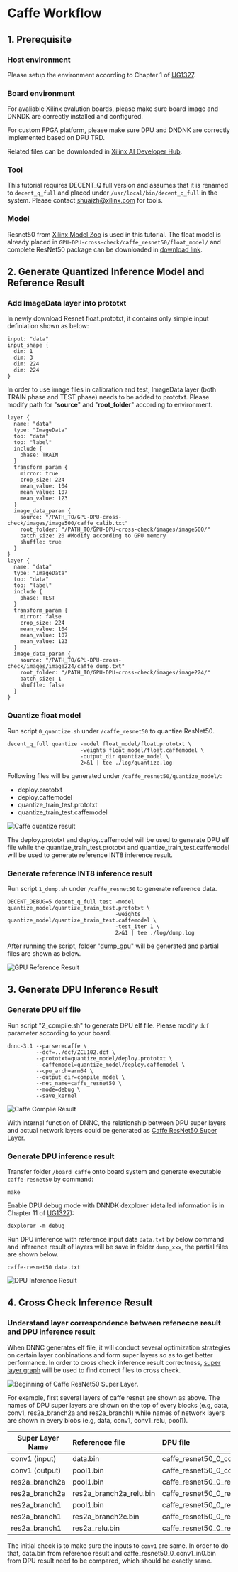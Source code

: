 # Caffe Workflow 

## 1. Prerequisite 
### Host environment 

Please setup the environment according to Chapter 1 of [UG1327](https://www.xilinx.com/support/documentation/sw_manuals/ai_inference/v1_6/ug1327-dnndk-user-guide.pdf).

### Board environment

For avaliable Xilinx evalution boards, please make sure board image and DNNDK are correctly installed and configured.

For custom FPGA platform, please make sure DPU and DNDNK are correctly implemented based on DPU TRD. 

Related files can be downloaded in [Xilinx AI Developer Hub](https://www.xilinx.com/products/design-tools/ai-inference/ai-developer-hub.html#edge).

### Tool

This tutorial requires DECENT_Q full version and assumes that it is renamed to `decent_q_full` and placed under `/usr/local/bin/decent_q_full` in the system. Please contact shuaizh@xilinx.com for tools. 

### Model

Resnet50 from [Xilinx Model Zoo](https://github.com/Xilinx/AI-Model-Zoo) is used in this tutorial. The float model is already placed in `GPU-DPU-cross-check/caffe_resnet50/float_model/` and complete ResNet50 package can be downloaded in [download link](https://www.xilinx.com/bin/public/openDownload?filename=resnet50_20190528.zip).

## 2. Generate Quantized Inference Model and Reference Result

### Add ImageData layer into prototxt

In newly download Resnet float.prototxt, it contains only simple input definiation shown as below: 
```
input: "data"
input_shape {
  dim: 1
  dim: 3 
  dim: 224
  dim: 224
}
```

In order to use image files in calibration and test, ImageData layer (both TRAIN phase and TEST phase) needs to be added to prototxt. Please modify path for "**source**" and "**root_folder**" according to environment. 
```
layer {
  name: "data"
  type: "ImageData"
  top: "data"
  top: "label"
  include {
    phase: TRAIN
  }
  transform_param {
    mirror: true
    crop_size: 224
    mean_value: 104
    mean_value: 107
    mean_value: 123
  }
  image_data_param {
    source: "/PATH_TO/GPU-DPU-cross-check/images/image500/caffe_calib.txt"
    root_folder: "/PATH_TO/GPU-DPU-cross-check/images/image500/"
    batch_size: 20 #Modify according to GPU memory
    shuffle: true
  }
}
layer {
  name: "data"
  type: "ImageData"
  top: "data"
  top: "label"
  include {
    phase: TEST
  }
  transform_param {
    mirror: false
    crop_size: 224
    mean_value: 104
    mean_value: 107
    mean_value: 123
  }
  image_data_param {
    source: "/PATH_TO/GPU-DPU-cross-check/images/image224/caffe_dump.txt"
    root_folder: "/PATH_TO/GPU-DPU-cross-check/images/image224/"
    batch_size: 1
    shuffle: false 
  }
}
```

### Quantize float model

Run script `0_quantize.sh` under `/caffe_resnet50` to quantize ResNet50.
```
decent_q_full quantize -model float_model/float.prototxt \
                       -weights float_model/float.caffemodel \
                       -output_dir quantize_model \
                       2>&1 | tee ./log/quantize.log 
```


Following files will be generated under `/caffe_resnet50/quantize_model/`: 
+ deploy.prototxt
+ deploy.caffemodel
+ quantize_train_test.prototxt
+ quantize_train_test.caffemodel

![Caffe quantize result](https://github.com/shua1zhang/GPU-DPU-cross-check/blob/master/doc/pic/caffe_quantize.PNG)

The deploy.prototxt and deploy.caffemodel will be used to generate DPU elf file while the quantize_train_test.prototxt and quantize_train_test.caffemodel will be used to generate reference INT8 inference result. 

### Generate reference INT8 inference result
Run script `1_dump.sh` under `/caffe_resnet50` to generate reference data.
```
DECENT_DEBUG=5 decent_q_full test -model quantize_model/quantize_train_test.prototxt \
                                  -weights quantize_model/quantize_train_test.caffemodel \
                                  -test_iter 1 \
                                  2>&1 | tee ./log/dump.log
```
After running the script, folder "dump_gpu" will be generated and partial files are shown as below.

![GPU Reference Result](https://github.com/shua1zhang/GPU-DPU-cross-check/blob/master/doc/pic/GPU_dump.PNG)

## 3. Generate DPU Inference Result 
### Generate DPU elf file 
Run script "2_compile.sh" to generate DPU elf file. Please modify `dcf` parameter according to your board. 
```
dnnc-3.1 --parser=caffe \
         --dcf=../dcf/ZCU102.dcf \
         --prototxt=quantize_model/deploy.prototxt \
         --caffemodel=quantize_model/deploy.caffemodel \
         --cpu_arch=arm64 \
         --output_dir=compile_model \
         --net_name=caffe_resnet50 \
         --mode=debug \
         --save_kernel
```

![Caffe Complie Result](https://github.com/shua1zhang/GPU-DPU-cross-check/blob/master/doc/pic/caffe_compile.PNG)


With internal function of DNNC, the relationship between DPU super layers and actual network layers could be generated as [Caffe ResNet50 Super Layer](https://github.com/shua1zhang/GPU-DPU-cross-check/blob/master/caffe_resnet50/kernel_graph.jpg).

### Generate DPU inference result

Transfer folder `/board_caffe` onto board system and generate executable `caffe-resnet50` by command: 
```
make
``` 

Enable DPU debug mode with DNNDK dexplorer (detailed information is in Chapter 11 of [UG1327](https://www.xilinx.com/support/documentation/sw_manuals/ai_inference/v1_6/ug1327-dnndk-user-guide.pdf)):
```
dexplorer -m debug
```

Run DPU inference with reference input data `data.txt` by below command and inference result of layers will be save in folder `dump_xxx`, the partial files are shown below. 
```
caffe-resnet50 data.txt
```
![DPU Inference Result](https://github.com/shua1zhang/GPU-DPU-cross-check/blob/master/doc/pic/DPU_dump.PNG)

## 4. Cross Check Inference Result
### Understand layer correspondence between refenecne result and DPU inference result
When DNNC generates elf file, it will conduct several optimization strategies on certain layer conbinations and form super layers so as to get better performance. In order to cross check inference result correctness, [super layer graph](https://github.com/shua1zhang/GPU-DPU-cross-check/blob/master/caffe_resnet50/kernel_graph.jpg) will be used to find correct files to cross check. 

![Beginning of Caffe ResNet50 Super Layer](https://github.com/shua1zhang/GPU-DPU-cross-check/blob/master/doc/pic/Super_layer.PNG).

For example, first several layers of caffe resnet are shown as above. The names of DPU super layers are shown on the top of every blocks (e.g, data, conv1, res2a_branch2a and res2a_branch1) while names of network layers are shown in every blobs (e.g, data, conv1, conv1_relu, pool1). 

Super Layer Name| Referenece file            | DPU file
----------------|:---------------------------|:------------
conv1 (input)   | data.bin                   | caffe_resnet50_0_conv1_in0.bin   
conv1 (output)  | pool1.bin                  | caffe_resnet50_0_conv1_out0.bin 
res2a_branch2a  | pool1.bin                  | caffe_resnet50_0_res2a_branch2a_in0.bin
res2a_branch2a  | res2a_branch2a_relu.bin    | caffe_resnet50_0_res2a_branch2a_out0.bin
res2a_branch1   | pool1.bin                   | caffe_resnet50_0_res2a_branch1_in0.bin
res2a_branch1   | res2a_branch2c.bin          | caffe_resnet50_0_res2a_branch1_in1.bin
res2a_branch1   | res2a_relu.bin              | caffe_resnet50_0_res2a_branch1_out0.bin


The initial check is to make sure the inputs to `conv1` are same. In order to do that, data.bin from reference result and caffe_resnet50_0_conv1_in0.bin from DPU result need to be compared, which should be exactly same. 
